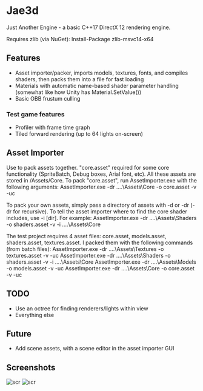# Jae3d
Just Another Engine - a basic C++17 DirectX 12 rendering engine.

Requires zlib (via NuGet): Install-Package zlib-msvc14-x64

## Features
+ Asset importer/packer, imports models, textures, fonts, and compiles shaders, then packs them into a file for fast loading
+ Materials with automatic name-based shader parameter handling (somewhat like how Unity has Material.SetValue())
+ Basic OBB frustum culling
### Test game features
+ Profiler with frame time graph
+ Tiled forward rendering (up to 64 lights on-screen)

## Asset Importer
Use to pack assets together. "core.asset" required for some core functionality (SpriteBatch, Debug boxes, Arial font, etc). All these assets are stored in /Assets/Core.
To pack "core.asset", run AssetImporter.exe with the following arguments:
AssetImporter.exe -dr ..\..\Assets\Core -o core.asset -v -uc

To pack your own assets, simply pass a directory of assets with -d or -dr (-dr for recursive). To tell the asset importer where to find the core shader includes,
use -i [dir]. For example:
AssetImporter.exe -dr ..\..\Assets\Shaders -o shaders.asset -v -i ..\..\Assets\Core

The test project requires 4 asset files: core.asset, models.asset, shaders.asset, textures.asset. I packed them with the following commands (from batch files):
AssetImporter.exe -dr ..\..\Assets\Textures -o textures.asset -v -uc
AssetImporter.exe -dr ..\..\Assets\Shaders -o shaders.asset -v -i ..\..\Assets\Core
AssetImporter.exe -dr ..\..\Assets\Models -o models.asset -v -uc
AssetImporter.exe -dr ..\..\Assets\Core -o core.asset -v -uc

## TODO
+ Use an octree for finding renderers/lights within view
+ Everything else

## Future
+ Add scene assets, with a scene editor in the asset importer GUI

## Screenshots
![scr](https://i.imgur.com/yeMr8QS.jpg "screenshot")
![scr](https://i.imgur.com/njdErDx.jpg "screenshot")
